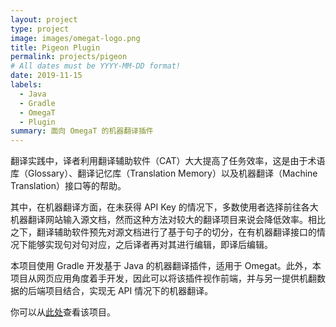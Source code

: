 ```yaml
---
layout: project
type: project
image: images/omegat-logo.png
title: Pigeon Plugin
permalink: projects/pigeon
# All dates must be YYYY-MM-DD format!
date: 2019-11-15
labels:
  - Java
  - Gradle
  - OmegaT
  - Plugin
summary: 面向 OmegaT 的机器翻译插件
---
```


翻译实践中，译者利用翻译辅助软件（CAT）大大提高了任务效率，这是由于术语库（Glossary）、翻译记忆库（Translation Memory）以及机器翻译（Machine Translation）接口等的帮助。

其中，在机器翻译方面，在未获得 API Key 的情况下，多数使用者选择前往各大机器翻译网站输入源文档，然而这种方法对较大的翻译项目来说会降低效率。相比之下，翻译辅助软件预先对源文档进行了基于句子的切分，在有机器翻译接口的情况下能够实现句对句对应，之后译者再对其进行编辑，即译后编辑。

本项目使用 Gradle 开发基于 Java 的机器翻译插件，适用于 Omegat。此外，本项目从网页应用角度着手开发，因此可以将该插件视作前端，并与另一提供机翻数据的后端项目结合，实现无 API 情况下的机器翻译。

你可以从[此处](https://github.com/fish-inu/omegat-pigeon-plugin)查看该项目。
